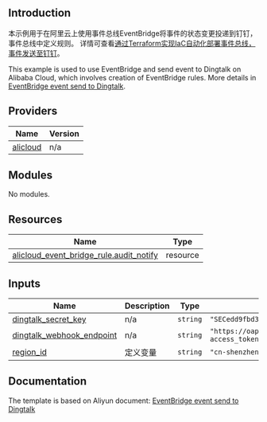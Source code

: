 ## Introduction

<!-- DOCS_DESCRIPTION_CN -->
本示例用于在阿里云上使用事件总线EventBridge将事件的状态变更投递到钉钉，事件总线中定义规则。
详情可查看[通过Terraform实现IaC自动化部署事件总线，事件发送至钉钉](http://help.aliyun.com/document_detail/424947.htm)。
<!-- DOCS_DESCRIPTION_CN -->

<!-- DOCS_DESCRIPTION_EN -->
This example is used to use EventBridge and send event to Dingtalk on Alibaba Cloud, which involves creation of EventBridge rules.
More details in [EventBridge event send to Dingtalk](http://help.aliyun.com/document_detail/424947.htm).
<!-- DOCS_DESCRIPTION_EN -->

<!-- BEGIN_TF_DOCS -->
## Providers

| Name | Version |
|------|---------|
| <a name="provider_alicloud"></a> [alicloud](#provider\_alicloud) | n/a |

## Modules

No modules.

## Resources

| Name | Type |
|------|------|
| [alicloud_event_bridge_rule.audit_notify](https://registry.terraform.io/providers/aliyun/alicloud/latest/docs/resources/event_bridge_rule) | resource |

## Inputs

| Name | Description | Type | Default | Required |
|------|-------------|------|---------|:--------:|
| <a name="input_dingtalk_secret_key"></a> [dingtalk\_secret\_key](#input\_dingtalk\_secret\_key) | n/a | `string` | `"SECedd9fbd3eb89aa1986******************"` | no |
| <a name="input_dingtalk_webhook_endpoint"></a> [dingtalk\_webhook\_endpoint](#input\_dingtalk\_webhook\_endpoint) | n/a | `string` | `"https://oapi.dingtalk.com/robot/send?access_token=8e7d6880d9eca81764ee888bdfb03fd795******************"` | no |
| <a name="input_region_id"></a> [region\_id](#input\_region\_id) | 定义变量 | `string` | `"cn-shenzhen"` | no |
<!-- END_TF_DOCS -->

## Documentation
<!-- docs-link --> 

The template is based on Aliyun document: [EventBridge event send to Dingtalk](http://help.aliyun.com/document_detail/424947.htm) 

<!-- docs-link --> 